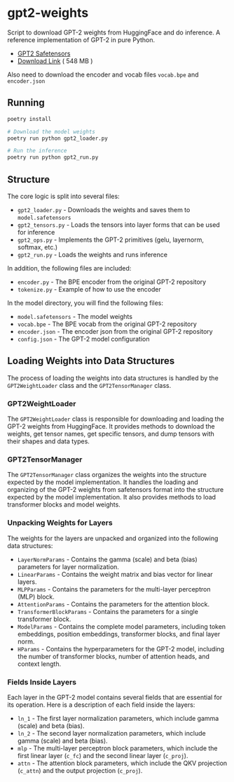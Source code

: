 # gpt2-weights

Script to download GPT-2 weights from HuggingFace and do inference. A reference
implementation of GPT-2 in pure Python.

* [GPT2 Safetensors](https://huggingface.co/openai-community/gpt2/blob/main/model.safetensors)
* [Download Link](https://huggingface.co/openai-community/gpt2/resolve/main/model.safetensors) ( 548 MB )

Also need to download the encoder and vocab files `vocab.bpe` and `encoder.json`


## Running

```bash
poetry install

# Download the model weights
poetry run python gpt2_loader.py

# Run the inference
poetry run python gpt2_run.py
```

## Structure

The core logic is split into several files:

* `gpt2_loader.py` - Downloads the weights and saves them to `model.safetensors`
* `gpt2_tensors.py` - Loads the tensors into layer forms that can be used for inference
* `gpt2_ops.py` - Implements the GPT-2 primitives (gelu, layernorm, softmax, etc.)
* `gpt2_run.py` - Loads the weights and runs inference

In addition, the following files are included:

* `encoder.py` - The BPE encoder from the original GPT-2 repository
* `tokenize.py` - Example of how to use the encoder

In the model directory, you will find the following files:

* `model.safetensors` - The model weights
* `vocab.bpe` - The BPE vocab from the original GPT-2 repository
* `encoder.json` - The encoder json from the original GPT-2 repository
* `config.json` - The GPT-2 model configuration

## Loading Weights into Data Structures

The process of loading the weights into data structures is handled by the `GPT2WeightLoader` class and the `GPT2TensorManager` class.

### GPT2WeightLoader

The `GPT2WeightLoader` class is responsible for downloading and loading the GPT-2 weights from HuggingFace. It provides methods to download the weights, get tensor names, get specific tensors, and dump tensors with their shapes and data types.

### GPT2TensorManager

The `GPT2TensorManager` class organizes the weights into the structure expected by the model implementation. It handles the loading and organizing of the GPT-2 weights from safetensors format into the structure expected by the model implementation. It also provides methods to load transformer blocks and model weights.

### Unpacking Weights for Layers

The weights for the layers are unpacked and organized into the following data structures:

* `LayerNormParams` - Contains the gamma (scale) and beta (bias) parameters for layer normalization.
* `LinearParams` - Contains the weight matrix and bias vector for linear layers.
* `MLPParams` - Contains the parameters for the multi-layer perceptron (MLP) block.
* `AttentionParams` - Contains the parameters for the attention block.
* `TransformerBlockParams` - Contains the parameters for a single transformer block.
* `ModelParams` - Contains the complete model parameters, including token embeddings, position embeddings, transformer blocks, and final layer norm.
* `HParams` - Contains the hyperparameters for the GPT-2 model, including the number of transformer blocks, number of attention heads, and context length.

### Fields Inside Layers

Each layer in the GPT-2 model contains several fields that are essential for its operation. Here is a description of each field inside the layers:

* `ln_1` - The first layer normalization parameters, which include gamma (scale) and beta (bias).
* `ln_2` - The second layer normalization parameters, which include gamma (scale) and beta (bias).
* `mlp` - The multi-layer perceptron block parameters, which include the first linear layer (`c_fc`) and the second linear layer (`c_proj`).
* `attn` - The attention block parameters, which include the QKV projection (`c_attn`) and the output projection (`c_proj`).
